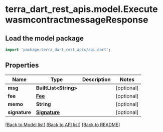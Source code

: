 # terra_dart_rest_apis.model.ExecutewasmcontractmessageResponse

## Load the model package
```dart
import 'package:terra_dart_rest_apis/api.dart';
```

## Properties
Name | Type | Description | Notes
------------ | ------------- | ------------- | -------------
**msg** | **BuiltList&lt;String&gt;** |  | [optional] 
**fee** | [**Fee**](Fee.md) |  | [optional] 
**memo** | **String** |  | [optional] 
**signature** | [**Signature**](Signature.md) |  | [optional] 

[[Back to Model list]](../README.md#documentation-for-models) [[Back to API list]](../README.md#documentation-for-api-endpoints) [[Back to README]](../README.md)


